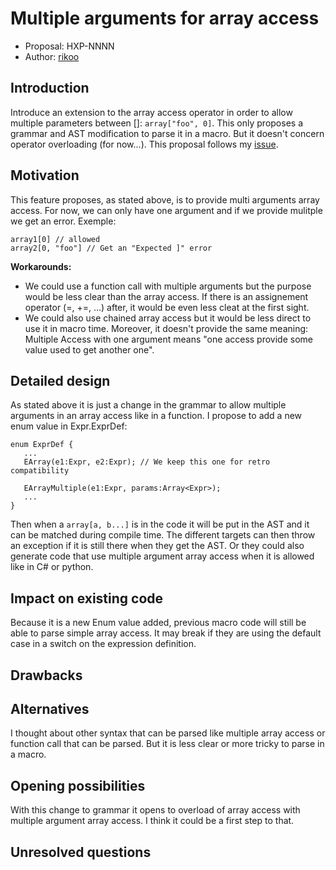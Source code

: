 # Multiple arguments for array access

* Proposal: HXP-NNNN
* Author: [rikoo](https://github.com/ErikRikoo)

## Introduction

Introduce an extension to the array access operator in order to allow multiple parameters between []: `array["foo", 0]`.
This only proposes a grammar and AST modification to parse it in a macro. But it doesn't concern operator overloading (for now...).
This proposal follows my [issue](https://github.com/HaxeFoundation/haxe/issues/9339).

## Motivation

This feature proposes, as stated above, is to provide multi arguments array access. 
For now, we can only have one argument and if we provide mulitple we get an error.
Exemple:
```
array1[0] // allowed
array2[0, "foo"] // Get an "Expected ]" error
```

**Workarounds:**
- We could use a function call with multiple arguments but the purpose would be less clear than the array access. 
  If there is an assignement operator (=, +=, ...) after, it would be even less cleat at the first sight.
- We could also use chained array access but it would be less direct to use it in macro time.
  Moreover, it doesn't provide the same meaning:
  Multiple Access with one argument means "one access provide some value used to get another one".


## Detailed design
As stated above it is just a change in the grammar to allow multiple arguments in an array access like in a function.
I propose to add a new enum value in Expr.ExprDef:
```
enum ExprDef {
   ...
   EArray(e1:Expr, e2:Expr); // We keep this one for retro compatibility

   EArrayMultiple(e1:Expr, params:Array<Expr>);
   ...
}
```
Then when a `array[a, b...]` is in the code it will be put in the AST and it can be matched during compile time.
The different targets can then throw an exception if it is still there when they get the AST.
Or they could also generate code that use multiple argument array access when it is allowed like in C# or python.

## Impact on existing code

Because it is a new Enum value added, previous macro code will still be able to parse simple array access.
It may break if they are using the default case in a switch on the expression definition.

## Drawbacks


## Alternatives

I thought about other syntax that can be parsed like multiple array access or function call that can be parsed.
But it is less clear or more tricky to parse in a macro.

## Opening possibilities

With this change to grammar it opens to overload of array access with multiple argument array access.
I think it could be a first step to that.

## Unresolved questions

